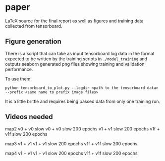 # paper

LaTeX source for the final report as well as figures and training data collected from tensorboard.

## Figure generation

There is a script that can take as input tensorboard log data in the format expected to be written by the training scripts in `./model_training` and outputs seaborn generated png files showing training and validation performance.

To use them:
```
python tensorboard_to_plot.py --logdir <path to the tensorboard data> --prefix <same name to prefix image files>
```

It is a little brittle and requires being passed data from only one training run.

## Videos needed

map2
v0 + v0 slow
v0 + v0 slow 200 epochs
v1 + v1 slow 200 epochs
v1f + v1f slow 200 epochs

map3
v1 + v1
v1 + v1 slow 200 epochs
v1f + v1f slow 200 epochs

map4
v1 + v1
v1 + v1 slow 200 epochs
v1f + v1f slow 200 epochs
